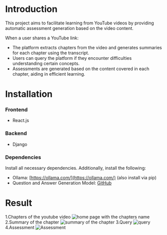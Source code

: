 # Introduction

This project aims to facilitate learning from YouTube videos by providing automatic assessment generation based on the video content.

When a user shares a YouTube link:
- The platform extracts chapters from the video and generates summaries for each chapter using the transcript.
- Users can query the platform if they encounter difficulties understanding certain concepts.
- Assessments are generated based on the content covered in each chapter, aiding in efficient learning.

# Installation

### Frontend
- React.js

### Backend
- Django

### Dependencies

Install all necessary dependencies. Additionally, install the following:
- Ollama: [https://ollama.com/](https://ollama.com/) (also install via pip) 
- Question and Answer Generation Model: [GitHub](https://github.com/KristiyanVachev/Leaf-Question-Generation)

# Result
1.Chapters of the youtube video
    ![home page with the chapters name](home.jpg)
2.Summary of the chapter
   ![summary of the chapter](summary.jpg)
3.Query
  ![query](query.jpg)
4.Assessment
  ![Assessment](assessment.jpg)


